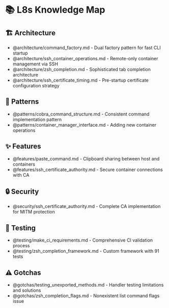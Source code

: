 # 📚 L8s Knowledge Map

## 🏗️ Architecture

- @architecture/command_factory.md - Dual factory pattern for fast CLI startup
- @architecture/ssh_container_operations.md - Remote-only container management via SSH
- @architecture/zsh_completion.md - Sophisticated tab completion architecture
- @architecture/ssh_certificate_timing.md - Pre-startup certificate configuration strategy

## 📐 Patterns

- @patterns/cobra_command_structure.md - Consistent command implementation pattern
- @patterns/container_manager_interface.md - Adding new container operations

## ✨ Features

- @features/paste_command.md - Clipboard sharing between host and containers
- @features/ssh_certificate_authority.md - Secure container connections with CA

## 🔒 Security

- @security/ssh_certificate_authority.md - Complete CA implementation for MITM protection

## 🧪 Testing

- @testing/make_ci_requirements.md - Comprehensive CI validation process
- @testing/zsh_completion_framework.md - Custom framework with 91 tests

## ⚠️ Gotchas

- @gotchas/testing_unexported_methods.md - Handler testing limitations and solutions
- @gotchas/zsh_completion_flags.md - Nonexistent list command flags issue